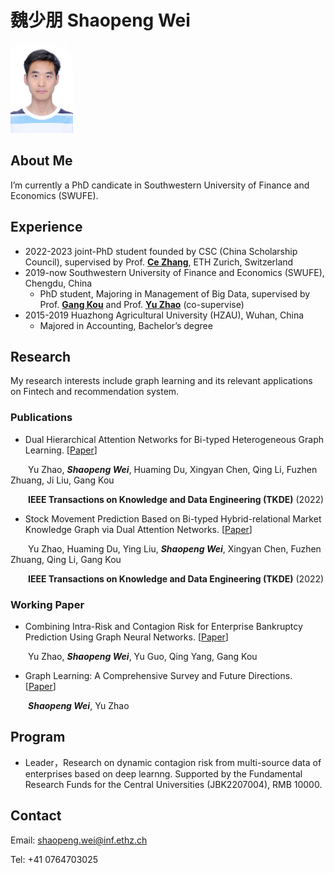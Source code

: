 #  魏少朋 Shaopeng Wei
<img src="new.JPG" alt="drawing" width="100"/>

## About Me
I’m currently a PhD candicate in Southwestern University of Finance and Economics (SWUFE).

## Experience
+ 2022-2023    joint-PhD student founded by CSC (China Scholarship Council), supervised by Prof. [**Ce Zhang**](https://ds3lab.inf.ethz.ch/members/ce-zhang.html), ETH Zurich, Switzerland
+ 2019-now   Southwestern University of Finance and Economics (SWUFE), Chengdu, China
    - PhD student, Majoring in Management of Big Data, supervised by Prof. [**Gang Kou**](https://scholar.google.com/citations?hl=zh-CN&user=dRL7HngAAAAJ) and Prof. [**Yu Zhao**](https://scholar.google.com/citations?hl=zh-CN&user=J3yW0aYAAAAJ) (co-supervise)
+ 2015-2019  Huazhong Agricultural University (HZAU), Wuhan, China
    - Majored in Accounting, Bachelor’s degree



## Research
My research interests include graph learning and its relevant applications on Fintech and recommendation system.

### Publications

+ Dual Hierarchical Attention Networks for Bi-typed Heterogeneous Graph Learning. [[Paper](https://arxiv.org/pdf/2112.13078.pdf)]  

&#8195;&#8195;Yu Zhao, ***Shaopeng Wei***, Huaming Du, Xingyan Chen, Qing Li, Fuzhen Zhuang, Ji Liu, Gang Kou   

&#8195;&#8195;**IEEE Transactions on Knowledge and Data Engineering (TKDE)** (2022)
+ Stock Movement Prediction Based on Bi-typed Hybrid-relational Market Knowledge Graph via Dual Attention Networks. [[Paper](https://arxiv.org/pdf/2201.04965.pdf)]  

&#8195;&#8195;Yu Zhao, Huaming Du, Ying Liu, ***Shaopeng Wei***, Xingyan Chen, Fuzhen Zhuang, Qing Li, Gang Kou  

&#8195;&#8195;**IEEE Transactions on Knowledge and Data Engineering (TKDE)** (2022)

### Working Paper

+ Combining Intra-Risk and Contagion Risk for Enterprise Bankruptcy Prediction Using Graph Neural Networks. [[Paper](https://arxiv.org/pdf/2202.03874.pdf)]  

&#8195;&#8195;Yu Zhao, ***Shaopeng Wei***, Yu Guo, Qing Yang, Gang Kou

+ Graph Learning: A Comprehensive Survey and Future Directions. [[Paper](https://arxiv.org/pdf/2212.08966.pdf)]  

&#8195;&#8195;***Shaopeng Wei***, Yu Zhao

## Program
+ Leader，Research on dynamic contagion risk from multi-source data of enterprises based on deep learnng. Supported by the Fundamental Research Funds for the Central Universities (JBK2207004), RMB 10000.

## Contact
Email: shaopeng.wei@inf.ethz.ch  

Tel: +41 0764703025
